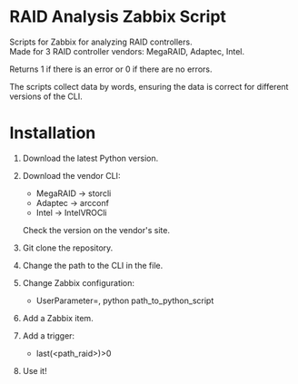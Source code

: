 # RAID Analysis Zabbix Script

Scripts for Zabbix for analyzing RAID controllers.  
Made for 3 RAID controller vendors: MegaRAID, Adaptec, Intel. 

Returns 1 if there is an error or 0 if there are no errors.

The scripts collect data by words, ensuring the data is correct for different versions of the CLI.

# Installation
1. Download the latest Python version.
2. Download the vendor CLI:
   - MegaRAID -> storcli
   - Adaptec -> arcconf
   - Intel -> IntelVROCli
   
   Check the version on the vendor's site.
3. Git clone the repository.
4. Change the path to the CLI in the file.
5. Change Zabbix configuration:
   - UserParameter=<vendor>, python path_to_python_script
6. Add a Zabbix item.
7. Add a trigger:
   - last(<path_raid>)>0
8. Use it!
